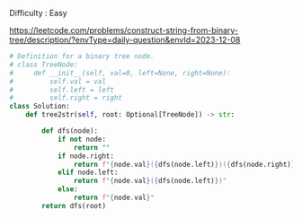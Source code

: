 Difficulty : Easy 

https://leetcode.com/problems/construct-string-from-binary-tree/description/?envType=daily-question&envId=2023-12-08

```python
# Definition for a binary tree node.
# class TreeNode:
#     def __init__(self, val=0, left=None, right=None):
#         self.val = val
#         self.left = left
#         self.right = right
class Solution:
    def tree2str(self, root: Optional[TreeNode]) -> str:

        def dfs(node):
            if not node:
                return ""
            if node.right:
                return f"{node.val}({dfs(node.left)})({dfs(node.right)})"
            elif node.left:
                return f"{node.val}({dfs(node.left)})"
            else:
                return f"{node.val}"
        return dfs(root)

```
